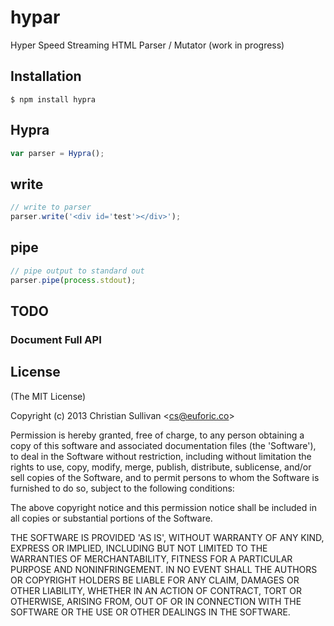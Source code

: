 
# hypar

  Hyper Speed Streaming HTML Parser / Mutator
  (work in progress)

## Installation

```
$ npm install hypra
```

## Hypra

```js
var parser = Hypra();
```

## write

```js
// write to parser
parser.write('<div id='test'></div>');
```

## pipe

```js
// pipe output to standard out
parser.pipe(process.stdout);
```

## TODO

### Document Full API

## License

(The MIT License)

Copyright (c) 2013 Christian Sullivan &lt;cs@euforic.co&gt;

Permission is hereby granted, free of charge, to any person obtaining
a copy of this software and associated documentation files (the
'Software'), to deal in the Software without restriction, including
without limitation the rights to use, copy, modify, merge, publish,
distribute, sublicense, and/or sell copies of the Software, and to
permit persons to whom the Software is furnished to do so, subject to
the following conditions:

The above copyright notice and this permission notice shall be
included in all copies or substantial portions of the Software.

THE SOFTWARE IS PROVIDED 'AS IS', WITHOUT WARRANTY OF ANY KIND,
EXPRESS OR IMPLIED, INCLUDING BUT NOT LIMITED TO THE WARRANTIES OF
MERCHANTABILITY, FITNESS FOR A PARTICULAR PURPOSE AND NONINFRINGEMENT.
IN NO EVENT SHALL THE AUTHORS OR COPYRIGHT HOLDERS BE LIABLE FOR ANY
CLAIM, DAMAGES OR OTHER LIABILITY, WHETHER IN AN ACTION OF CONTRACT,
TORT OR OTHERWISE, ARISING FROM, OUT OF OR IN CONNECTION WITH THE
SOFTWARE OR THE USE OR OTHER DEALINGS IN THE SOFTWARE.